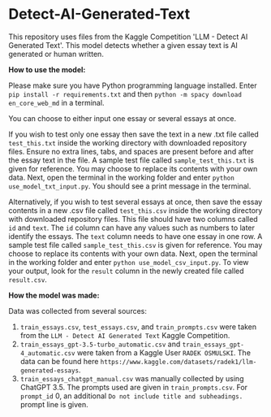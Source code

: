 # Detect-AI-Generated-Text
This repository uses files from the Kaggle Competition 'LLM - Detect AI Generated Text'. This model detects whether a given essay text is AI generated or human written.

**How to use the model:**

Please make sure you have Python programming language installed.
Enter `pip install -r requirements.txt` and then `python -m spacy download en_core_web_md` in a terminal.

You can choose to either input one essay or several essays at once.

If you wish to test only one essay then save the text in a new .txt file called `test_this.txt` inside the working directory with downloaded repository files. Ensure no extra lines, tabs, and spaces are present before and after the essay text in the file. A sample test file called `sample_test_this.txt` is given for reference. You may choose to replace its contents with your own data. Next, open the terminal in the working folder and enter `python use_model_txt_input.py`. You should see a print message in the terminal.

Alternatively, if you wish to test several essays at once, then save the essay contents in a new .csv file called `test_this.csv` inside the working directory with downloaded repository files. This file should have two columns called `id` and `text`. The `id` column can have any values such as numbers to later identify the essays. The `text` column needs to have one essay in one row. A sample test file called `sample_test_this.csv` is given for reference. You may choose to replace its contents with your own data. Next, open the terminal in the working folder and enter `python use_model_csv_input.py`. To view your output, look for the `result` column in the newly created file called `result.csv`.

**How the model was made:**

Data was collected from several sources:
  1. `train_essays.csv`, `test_essays.csv`, and `train_prompts.csv` were taken from the `LLM - Detect AI Generated Text` Kaggle Competition.
  2. `train_essays_gpt-3.5-turbo_automatic.csv` and `train_essays_gpt-4_automatic.csv` were taken from a Kaggle User `RADEK OSMULSKI`. The data can be found here `https://www.kaggle.com/datasets/radek1/llm-generated-essays`.
  3. `train_essays_chatgpt_manual.csv` was manually collected by using ChatGPT 3.5. The prompts used are given in `train_prompts.csv`. For `prompt_id` 0, an additional `Do not include title and subheadings.` prompt line is given.

